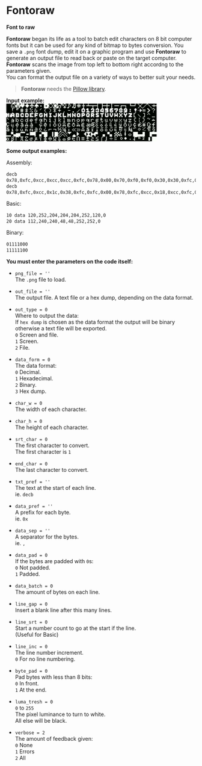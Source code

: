 # Fontoraw  
**Font to raw**  
  
**Fontoraw** began its life as a tool to batch edit characters on 8 bit computer fonts but it can be used for any kind of bitmap to bytes conversion. You save a `.png` font dump, edit it on a graphic program and use **Fontoraw** to generate an output file to read back or paste on the target computer. **Fontoraw** scans the image from top left to bottom right accordng to the parameters given.    
You can format the output file on a variety of ways to better suit your needs.  
  
>**Fontoraw** needs the [Pillow library](https://pillow.readthedocs.io/en/stable/).  

**Input example:**  
<img src="Example.png" alt="Example PNG" width="400">  
  
**Some output examples:**  
  
Assembly:  
  
	decb 0x78,0xfc,0xcc,0xcc,0xcc,0xfc,0x78,0x00,0x70,0xf0,0xf0,0x30,0x30,0xfc,0xfc,0x00  
	decb 0x78,0xfc,0xcc,0x1c,0x38,0xfc,0xfc,0x00,0x78,0xfc,0xcc,0x18,0xcc,0xfc,0x78,0x00  
  
Basic:  
  
	10 data 120,252,204,204,204,252,120,0  
	20 data 112,240,240,48,48,252,252,0  
  
Binary:  
  
	01111000  
	11111100  
  
**You must enter the parameters on the code itself:**  
  
- `png_file = ''`  
The `.png` file to load.  
  
- `out_file = ''`  
The output file. A text file or a hex dump, depending on the data format.  
  
- `out_type = 0`  
Where to output the data:  
If `hex dump` is chosen as the data format the output will be binary otherwise a text file will be exported.  
`0` Screen and file.  
`1` Screen.  
`2` File.  
  
- `data_form = 0`  
The data format:  
`0` Decimal.  
`1` Hexadecimal.  
`2` Binary.  
`3` Hex dump.  
  
- `char_w = 0`  
The width of each character.  
  
- `char_h = 0`  
The height of each character.  
  
- `srt_char = 0`  
The first character to convert.  
The first character is `1`  
  
- `end_char = 0`  
The last character to convert.  
  
- `txt_pref = ''`  
The text at the start of each line.  
ie. `decb`  
  
- `data_pref = ''`  
A prefix for each byte.  
ie. `0x`  
  
- `data_sep = ''`  
A separator for the bytes.  
ie. `,`  
  
- `data_pad = 0`  
If the bytes are padded with `0`s:  
`0` Not padded.  
`1` Padded.  
  
- `data_batch = 0`  
The amount of bytes on each line.  
  
- `line_gap = 0`  
Insert a blank line after this many lines.  
  
- `line_srt = 0`  
Start a number count to go at the start if the line.  
(Useful for Basic)  
  
- `line_inc = 0`  
The line number increment.  
`0` For no line numbering.  
  
- `byte_pad = 0`  
Pad bytes with less than 8 bits:  
`0` In front.  
`1` At the end.  
  
- `luma_tresh = 0`  
`0` to `255`  
The pixel luminance to turn to white.  
All else will be black.  
  
- `verbose = 2`  
The amount of feedback given:  
`0` None  
`1` Errors  
`2` All  
